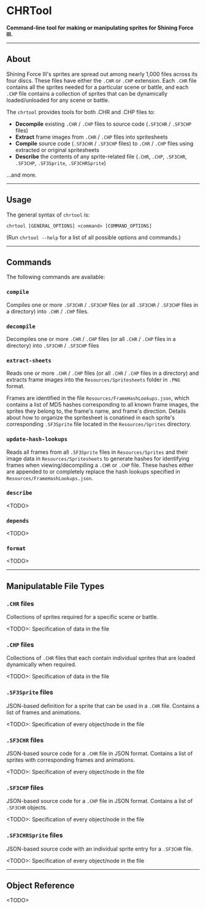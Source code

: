 # CHRTool

**Command-line tool for making or manipulating sprites for Shining Force III.**

----

## About

Shining Force III's sprites are spread out among nearly 1,000 files across its four discs. These files have either the
`.CHR` or `.CHP` extension. Each `.CHR` file contains all the sprites needed for a particular scene or battle, and each
`.CHP` file contains a collection of sprites that can be dynamically loaded/unloaded for any scene or battle.

The `chrtool` provides tools for both .CHR and .CHP files to:

- **Decompile** existing `.CHR` / `.CHP` files to source code (`.SF3CHR` / `.SF3CHP` files)
- **Extract** frame images from `.CHR` / `.CHP` files into spritesheets
- **Compile** source code (`.SF3CHR` / `.SF3CHP` files) to `.CHR` / `.CHP` files using extracted or original spritesheets
- **Describe** the contents of any sprite-related file (`.CHR`, `.CHP`, `.SF3CHR`, `.SF3CHP`, `.SF3Sprite`, `.SF3CHRSprite`)

...and more.

----

## Usage

The general syntax of `chrtool` is:

```
chrtool [GENERAL_OPTIONS] <command> [COMMAND_OPTIONS]
```

(Run `chrtool --help` for a list of all possible options and commands.)

----

## Commands

The following commands are available:

### `compile`

Compiles one or more `.SF3CHR` / `.SF3CHP` files (or all `.SF3CHR` / `.SF3CHP` files in a directory) into `.CHR` / `.CHP` files.

### `decompile`

Decompiles one or more `.CHR` / `.CHP` files (or all `.CHR` / `.CHP` files in a directory) into `.SF3CHR` / `.SF3CHP` files

### `extract-sheets`

Reads one or more `.CHR` / `.CHP` files (or all `.CHR` / `.CHP` files in a directory) and extracts frame images into
the `Resources/Spritesheets` folder in `.PNG` format.

Frames are identified in the file `Resources/FrameHashLookups.json`, which contains a list of MD5 hashes corresponding
to all known frame images, the sprites they belong to, the frame's name, and frame's direction. Details about how to
organize the spritesheet is conatined in each sprite's corresponding `.SF3Sprite` file located in the
`Resources/Sprites` directory.

### `update-hash-lookups`

Reads all frames from all `.SF3Sprite` files in `Resources/Sprites` and their image data in `Resources/Spritesheets`
to generate hashes for identifying frames when viewing/decompiling a `.CHR` or `.CHP` file. These hashes either are
appended to or completely replace the hash lookups specified in `Resources/FrameHashLookups.json`.

### `describe`

\<TODO\>

### `depends`

\<TODO\>

### `format`

\<TODO\>

----

## Manipulatable File Types

### `.CHR` files

Collections of sprites required for a specific scene or battle.

\<TODO\>: Specification of data in the file

### `.CHP` files

Collections of `.CHR` files that each contain individual sprites that are loaded dynamically when required.

\<TODO\>: Specification of data in the file

### `.SF3Sprite` files

JSON-based definition for a sprite that can be used in a `.CHR` file. Contains a list of frames and animations.

\<TODO\>: Specification of every object/node in the file

### `.SF3CHR` files

JSON-based source code for a `.CHR` file in JSON format. Contains a list of sprites with corresponding frames and
animations.

\<TODO\>: Specification of every object/node in the file

### `.SF3CHP` files

JSON-based source code for a `.CHP` file in JSON format. Contains a list of `.SF3CHR` objects.

\<TODO\>: Specification of every object/node in the file

### `.SF3CHRSprite` files

JSON-based source code with an individual sprite entry for a `.SF3CHR` file.

\<TODO\>: Specification of every object/node in the file

----

## Object Reference

\<TODO\>
